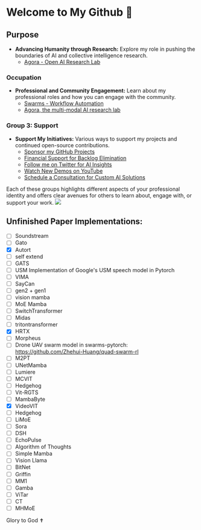 # Welcome to My Github 🙏 

## Purpose
- **Advancing Humanity through Research:** Explore my role in pushing the boundaries of AI and collective intelligence research.
  - [Agora - Open AI Research Lab](https://agora-codex.readthedocs.io/en/latest/)

### Occupation
- **Professional and Community Engagement:** Learn about my professional roles and how you can engage with the community.
  - [Swarms - Workflow Automation](https://www.swarms.world/)
  - [Agora, the multi-modal AI research lab](https://discord.gg/qUtxnK2NMf)

### Group 3: Support
- **Support My Initiatives:** Various ways to support my projects and continued open-source contributions.
  - [Sponsor my GitHub Projects](https://github.com/sponsors/kyegomez)
  - [Financial Support for Backlog Elimination](https://polar.sh/kyegomez)
  - [Follow me on Twitter for AI Insights](https://twitter.com/KyeGomezB)
  - [Watch New Demos on YouTube](https://www.youtube.com/@kyegomez3242)
  - [Schedule a Consultation for Custom AI Solutions](https://calendly.com/swarm-corp/30min)

Each of these groups highlights different aspects of your professional identity and offers clear avenues for others to learn about, engage with, or support your work.
<a href="https://polar.sh/kyegomez"><img src="https://polar.sh/embed/fund-our-backlog.svg?org=kyegomez" /></a>


## Unfinished Paper Implementations:

- [ ] Soundstream
- [ ] Gato
- [x] Autort
- [ ] self extend
- [ ] GATS
- [ ] USM Implementation of Google's USM speech model in Pytorch
- [ ] VIMA
- [ ] SayCan
- [ ] gen2 + gen1
- [ ] vision mamba
- [ ] MoE Mamba
- [ ] SwitchTransformer
- [ ] Midas
- [ ] tritontransformer
- [x] HRTX
- [ ] Morpheus
- [ ] Drone UAV swarm model in swarms-pytorch: https://github.com/Zhehui-Huang/quad-swarm-rl
- [ ] M2PT
- [ ] UNetMamba
- [ ] Lumiere
- [ ] MCVIT
- [ ] Hedgehog
- [ ] Vit-RGTS
- [ ] MambaByte
- [x] VideoVIT
- [ ] Hedgehog
- [ ] LiMoE
- [ ] Sora
- [ ] DSH
- [ ] EchoPulse
- [ ] Algorithm of Thoughts
- [ ] Simple Mamba
- [ ] Vision Llama
- [ ] BitNet
- [ ] Griffin
- [ ] MM1
- [ ] Gamba
- [ ] ViTar
- [ ] CT
- [ ] MHMoE

Glory to God ✝️ 
